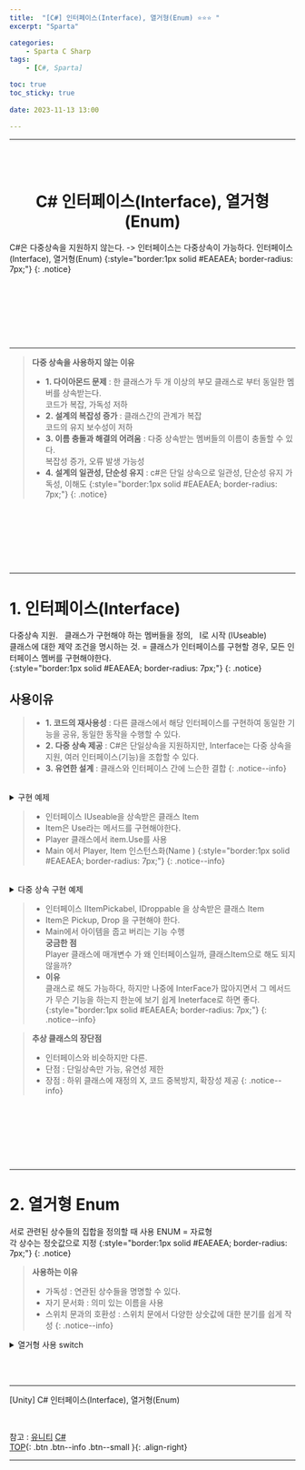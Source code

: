 ```yaml
---
title:  "[C#] 인터페이스(Interface), 열거형(Enum) ⭐⭐⭐ "
excerpt: "Sparta"

categories:
    - Sparta C Sharp
tags:
    - [C#, Sparta]

toc: true
toc_sticky: true
 
date: 2023-11-13 13:00

---
```

- - -
<BR><BR>

<center><H1> C# 인터페이스(Interface), 열거형(Enum)  </H1></center>
C#은 다중상속을 지원하지 않는다. -> 인터페이스는 다중상속이 가능하다.  
인터페이스(Interface), 열거형(Enum)
{:style="border:1px solid #EAEAEA; border-radius: 7px;"}
{: .notice}

<br><br><br><br><br><br>
- - - 


> **다중 상속을 사용하지 않는 이유**
> - **1.&nbsp;다이아몬드 문제** : 한 클래스가 두 개 이상의 부모 클래스로 부터 동일한 멤버를 상속받는다.  
코드가 복잡, 가독성 저하
> - **2.&nbsp;설계의 복잡성 증가** : 클래스간의 관계가 복잡  
코드의 유지 보수성이 저하
> - **3.&nbsp;이름 충돌과 해결의 어려움** : 다중 상속받는 멤버들의 이름이 충돌할 수 있다.  
복잡성 증가, 오류 발생 가능성 
> - **4.&nbsp;설계의 일관성, 단순성 유지** : c#은 단일 상속으로 일관성, 단순성 유지 가독성, 이해도 
{:style="border:1px solid #EAEAEA; border-radius: 7px;"}
{: .notice}


<br><br><br><br><br><br>
- - - 

# 1. 인터페이스(Interface)
다중상속 지원. &nbsp;&nbsp;클래스가 구현해야 하는 멤버들을 정의,&nbsp;&nbsp; I로 시작 (IUseable)  
클래스에 대한 제약 조건을 명시하는 것. = 클래스가 인터페이스를 구현할 경우, 모든 인터페이스 멤버를 구현해야한다.  
{:style="border:1px solid #EAEAEA; border-radius: 7px;"}
{: .notice}

## 사용이유

> - **1.&nbsp;코드의 재사용성** : 다른 클래스에서 해당 인터페이스를 구현하여 동일한 기능을 공유, 동일한 동작을 수행할 수 있다.
> - **2.&nbsp;다중 상속 제공** : C#은 단일상속을 지원하지만, Interface는 다중 상속을 지원, 여러 인터페이스(기능)을 조합할 수 있다.
> - **3.&nbsp;유연한 설계** : 클래스와 인터페이스 간에 느슨한 결합
{: .notice--info}
<br>

<details>
<summary>구현 예제</summary>

<div class="notice--primary" markdown="1"> 

```c# 
// 아이템을 사용할 수 있는 인터페이스
public interface IUsable
{
    void Use();
}

// 아이템 클래스
public class Item : IUsable
{
    public string Name { get; set; }

    public void Use()
    {
        Console.WriteLine("아이템 {0}을 사용했습니다.", Name);
    }
}

// 플레이어 클래스
public class Player
{
    public void UseItem(IUsable item)
    {
        item.Use();
    }
}

// 게임 실행
static void Main()
{
    Player player = new Player();
    Item item = new Item { Name = "Health Potion" };
    player.UseItem(item);
}
```
</div>
</details>

> - 인터페이스 IUseable을 상속받은 클래스 Item
> - Item은 Use라는 메서드를 구현해야한다.
> - Player 클래스에서 item.Use를 사용
> - Main 에서 Player, Item 인스턴스화(Name )
{:style="border:1px solid #EAEAEA; border-radius: 7px;"}
{: .notice--info}

<br>

<details>
<summary>다중 상속 구현 예제</summary>

<div class="notice--primary" markdown="1"> 

```c# 
// 인터페이스 1
public interface IItemPickable
{
    void PickUp();
}

// 인터페이스 2
public interface IDroppable
{
    void Drop();
}

// 아이템 클래스
public class Item : IItemPickable, IDroppable
{
    public string Name { get; set; }

    public void PickUp()
    {
        Console.WriteLine("아이템 {0}을 주웠습니다.", Name);
    }

    public void Drop()
    {
        Console.WriteLine("아이템 {0}을 버렸습니다.", Name);
    }
}

// 플레이어 클래스
public class Player
{
    public void InteractWithItem(IItemPickable item)
    {
        item.PickUp();
    }

    public void DropItem(IDroppable item)
    {
        item.Drop();
    }
}

// 게임 실행
static void Main()
{
    Player player = new Player();
    Item item = new Item { Name = "Sword" };

    // 아이템 주울 수 있음
    player.InteractWithItem(item);

    // 아이템 버릴 수 있음
    player.DropItem(item);
}
```
</div>
</details>

> - 인터페이스 IItemPickabel, IDroppable 을 상속받은 클래스 Item
> - Item은 Pickup, Drop 을 구현해야 한다.
> - Main에서 아이템을 줍고 버리는 기능 수행  
> **궁금한 점**  
Player 클래스에 매개변수 가 왜 인터페이스일까, 클래스Item으로 해도 되지 않을까?
> - **이유**  
클래스로 해도 가능하다, 하지만 나중에 InterFace가 많아지면서 그 메서드가 무슨 기능을 하는지 한눈에 보기 쉽게 Ineterface로 하면 좋다.  
{:style="border:1px solid #EAEAEA; border-radius: 7px;"}
{: .notice--info}



> **추상 클래스의 장단점**  
> - 인터페이스와 비슷하지만 다른.
> - 단점 : 단일상속만 가능, 유연성 제한
> - 장점 : 하위 클래스에 재정의 X, 코드 중복방지, 확장성 제공
{: .notice--info}

<br><br><br><br><br><br>
- - - 

# 2. 열거형 Enum
서로 관련된 상수들의 집합을 정의할 때 사용 ENUM = 자료형  
각 상수는 정숫값으로 지정
{:style="border:1px solid #EAEAEA; border-radius: 7px;"}
{: .notice}

> **사용하는 이유**  
> - 가독성 : 연관된 상수들을 명명할 수 있다.
> - 자기 문서화 : 의미 있는 이름을 사용 
> - 스위치 문과의 호환성 : 스위치 문에서 다양한 상숫값에 대한 분기를 쉽게 작성
{: .notice--info}
<details>
<summary>열거형 사용 switch</summary>

<div class="notice--primary" markdown="1"> 

```c# 
// out 키워드 사용 예시
enum MyEnum
{
    Value1 = 10,
    Value2,   // ->11 이전값의 +1
    Value3 = 20
}

// 형변환
int intValue = (int)MyEnum.Value1;  // 열거형 값을 정수로 변환
MyEnum enumValue = (MyEnum)intValue;  // 정수를 열거형으로 변환

// 스위치문과 사용
switch(enumValue)
{
    case MyEnum.Value1:
        // Value1에 대한 처리
        break;
    case MyEnum.Value2:
        // Value2에 대한 처리
        break;
    case MyEnum.Value3:
        // Value3에 대한 처리
        break;
    default:
        // 기본 처리
        break;
}

// 월 열거형
public enum Month
{
    January = 1,
    February,
    March,
    April,
    May,
    June,
    July,
    August,
    September,
    October,
    November,
    December
}

// 월 출력 예제
// 처리하는 함수
static void ProcessMonth(int month)
{
    if (month >= (int)Month.January && month <= (int)Month.December)
    {
        Month selectedMonth = (Month)month;
        Console.WriteLine("선택한 월은 {0}입니다.", selectedMonth);
        // 월에 따른 처리 로직 추가
    }
    else
    {
        Console.WriteLine("올바른 월을 입력해주세요.");
    }
}

// 실행 예제
static void Main()
{
    int userInput = 7; // 사용자 입력 예시
    ProcessMonth(userInput);
}

```
</div>
</details>


<br><br>
- - - 

[Unity] C# 인터페이스(Interface), 열거형(Enum)

<br>

참고 : [유니티](https://docs.unity3d.com/kr/) [C#](https://learn.microsoft.com/ko-kr/dotnet/csharp/)  
[TOP](#){: .btn .btn--info .btn--small }{: .align-right}
<br>
- - -
